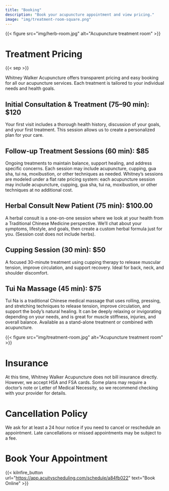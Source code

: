 ```yaml
---
title: "Booking"
description: "Book your acupuncture appointment and view pricing."
image: "img/treatment-room-square.png"
---
```


{{< figure src="img/herb-room.jpg" alt="Acupuncture treatment room" >}}

# Treatment Pricing

{{< sep >}}

Whitney Walker Acupuncture offers transparent pricing and easy booking for all our acupuncture services. Each treatment is tailored to your individual needs and health goals.

## Initial Consultation & Treatment  (75–90 min): $120

Your first visit includes a thorough health history, discussion of your goals, and your first treatment. This session allows us to create a personalized plan for your care.

## Follow-up Treatment Sessions (60 min): $85

Ongoing treatments to maintain balance, support healing, and address specific concerns. Each session may include acupuncture, cupping, gua sha, tui na, moxibustion, or other techniques as needed. Whitney’s sessions are modeled under a flat rate pricing system: each acupuncture session may include acupuncture, cupping, gua sha, tui na, moxibustion, or other techniques at no additional cost.

## Herbal Consult New Patient (75 min): $100.00

A herbal consult is a one-on-one session where we look at your health from a Traditional Chinese Medicine perspective. We’ll chat about your symptoms, lifestyle, and goals, then create a custom herbal formula just for you. (Session cost does not include herbs).

## Cupping Session (30 min): $50

A focused 30-minute treatment using cupping therapy to release muscular tension, improve circulation, and support recovery. Ideal for back, neck, and shoulder discomfort.

## Tui Na Massage (45 min): $75

Tui Na is a traditional Chinese medical massage that uses rolling, pressing, and stretching techniques to release tension, improve circulation, and support the body’s natural healing. It can be deeply relaxing or invigorating depending on your needs, and is great for muscle stiffness, injuries, and overall balance. Available as a stand-alone treatment or combined with acupuncture.

{{< figure src="img/treatment-room.jpg" alt="Acupuncture treatment room" >}}

# Insurance

At this time, Whitney Walker Acupuncture does not bill insurance directly. However, we accept HSA and FSA cards. Some plans may require a doctor’s note or Letter of Medical Necessity, so we recommend checking with your provider for details.

# Cancellation Policy

We ask for at least a 24 hour notice if you need to cancel or reschedule an appointment. Late cancellations or missed appointments may be subject to a fee.

# Book Your Appointment

{{< kilnfire_button url="https://app.acuityscheduling.com/schedule/a84fb022" text="Book Online" >}}
